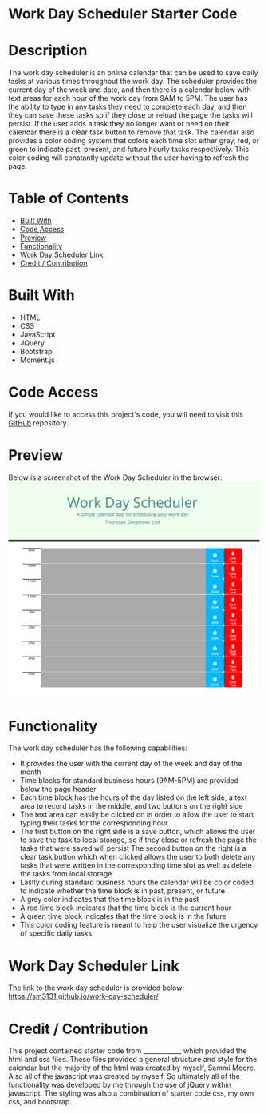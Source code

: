 # Work Day Scheduler Starter Code

# Description

The work day scheduler is an online calendar that can be used to save daily tasks at various times throughout the work day. The scheduler provides the current day of the week and date, and then there is a calendar below with text areas for each hour of the work day from 9AM to 5PM. The user has the ability to type in any tasks they need to complete each day, and then they can save these tasks so if they close or reload the page the tasks will persist. If the user adds a task they no longer want or need on their calendar there is a clear task button to remove that task. The calendar also provides a color coding system that colors each time slot either grey, red, or green to indicate past, present, and future hourly tasks respectively. This color coding will constantly update without the user having to refresh the page. 

# Table of Contents
- [Built With](#built-with)
- [Code Access](#code-access)
- [Preview](#preview)
- [Functionality](#functionality)
- [Work Day Scheduler Link](#work-day-scheduler-link)
- [Credit / Contribution](#credit--contribution)

# Built With
- HTML
- CSS
- JavaScript
- JQuery
- Bootstrap
- Moment.js

# Code Access

If you would like to access this project's code, you will need to visit this [GitHub](https://github.com/sm3131/work-day-scheduler) repository. 

# Preview

Below is a screenshot of the Work Day Scheduler in the browser:
![Work Day Scheduler](assets/images/work-day-cal.png)

# Functionality

The work day scheduler has the following capabilities:

- It provides the user with the current day of the week and day of the month
- Time blocks for standard business hours (9AM-5PM) are provided below the page header
- Each time block has the hours of the day listed on the left side, a text area to record tasks in the middle, and two buttons on the right side
- The text area can easily be clicked on in order to allow the user to start typing their tasks for the corresponding hour
- The first button on the right side is a save button, which allows the user to save the task to local storage, so if they close or refresh the page the tasks that were saved will persist
The second button on the right is a clear task button which when clicked allows the user to both delete any tasks that were written in the corresponding time slot as well as delete the tasks from local storage
- Lastly during standard business hours the calendar will be color coded to indicate whether the time block is in past, present, or future 
- A grey color indicates that the time block is in the past
- A red time block indicates that the time block is the current hour
- A green time block indicates that the time block is in the future
- This color coding feature is meant to help the user visualize the urgency of specific daily tasks

# Work Day Scheduler Link

The link to the work day scheduler is provided below:
<br>
https://sm3131.github.io/work-day-scheduler/

# Credit / Contribution

This project contained starter code from ____________ which provided the html and css files. These files provided a general structure and style for the calendar but the majority of the html was created by myself, Sammi Moore. Also all of the javascript was created by myself. So ultimately all of the functionality was developed by me through the use of jQuery within javascript. The styling was also a combination of starter code css, my own css, and bootstrap. 